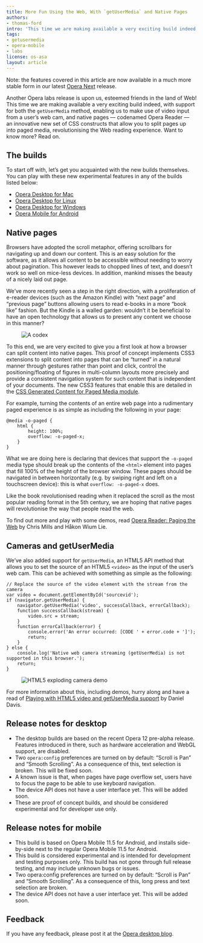 ```yaml
---
title: More Fun Using the Web, With `getUserMedia` and Native Pages
authors:
- thomas-ford
intro: 'This time we are making available a very exciting build indeed, with support for both the `getUserMedia` method, enabling us to make use of video input from a user’s web cam, and native pages — codenamed Opera Reader — an innovative new set of CSS constructs that allow you to split pages up into paged media.'
tags:
- getusermedia
- opera-mobile
- labs
license: os-asa
layout: article
---
```


Note: the features covered in this article are now available in a much more stable form in our latest [Opera Next][1] release.

[1]: http://www.opera.com/browser/next/

Another Opera labs release is upon us, esteemed friends in the land of Web! This time we are making available a very exciting build indeed, with support for both the `getUserMedia` method, enabling us to make use of video input from a user’s web cam, and native pages — codenamed Opera Reader — an innovative new set of CSS constructs that allow you to split pages up into paged media, revolutionising the Web reading experience. Want to know more? Read on.

## The builds

To start off with, let’s get you acquainted with the new builds themselves. You can play with these new experimental features in any of the builds listed below:

- [Opera Desktop for Mac][2]
- [Opera Desktop for Linux][3]
- [Opera Desktop for Windows][4]
- [Opera Mobile for Android][5]

[2]: http://snapshot.opera.com/labs/camera-and-pages/Opera-Labs-Camera-and-Pages-12.00-1113.dmg
[3]: http://snapshot.opera.com/labs/camera-and-pages/Linux-FreeBSD/
[4]: http://snapshot.opera.com/labs/camera-and-pages/Opera-Labs-Camera-and-Pages-12.00-1113.exe
[5]: http://www.opera.com/download/get.pl?sub=++++&id=34184&location=360&nothanks=yes

## Native pages

Browsers have adopted the scroll metaphor, offering scrollbars for navigating up and down our content. This is an easy solution for the software, as it allows all content to be accessible without needing to worry about pagination. This however leads to chopped lines of text, and doesn’t work so well on mice-less devices. In addition, mankind misses the beauty of a nicely laid out page.

We’ve more recently seen a step in the right direction, with a proliferation of e-reader devices (such as the Amazon Kindle) with “next page” and “previous page” buttons allowing users to read e-books in a more “book like” fashion. But the Kindle is a walled garden: wouldn’t it be beneficial to have an open technology that allows us to present any content we choose in this manner?

<figure class="figure">
	<img src="{{ page.id }}/codex.jpg" alt="A codex" class="figure__media">
</figure>

To this end, we are very excited to give you a first look at how a browser can split content into native pages. This proof of concept implements CSS3 extensions to split content into pages that can be “turned” in a natural manner through gestures rather than point and click, control the positioning/floating of figures in multi-column layouts more precisely and provide a consistent navigation system for such content that is independent of your documents. The new CSS3 features that enable this are detailed in the [CSS Generated Content for Paged Media module][7].

[7]: http://dev.w3.org/csswg/css3-gcpm/

For example, turning the contents of an entire web page into a rudimentary paged experience is as simple as including the following in your page:

	@media -o-paged {
		html {
			height: 100%;
			overflow: -o-paged-x;
		}
	}

What we are doing here is declaring that devices that support the `-o-paged` media type should break up the contents of the `<html>` element into pages that fill 100% of the height of the browser window. These pages should be navigated in between horizontally (e.g. by swiping right and left on a touchscreen device): this is what `overflow: -o-paged-x` does.

Like the book revolutionised reading when it replaced the scroll as the most popular reading format in the 5th century, we are hoping that native pages will revolutionise the way that people read the web.

To find out more and play with some demos, read [Opera Reader: Paging the Web][8] by Chris Mills and Håkon Wium Lie.

[8]: http://people.opera.com/howcome/2011/reader/

## Cameras and getUserMedia

We’ve also added support for `getUserMedia`, an HTML5 API method that allows you to set the source of an HTML5 `<video>` as the input of the user’s web cam. This can be achieved with something as simple as the following:

	// Replace the source of the video element with the stream from the camera
	var video = document.getElementById('sourcevid');
	if (navigator.getUserMedia) {
		navigator.getUserMedia('video', successCallback, errorCallback);
		function successCallback(stream) {
			video.src = stream;
		}
		function errorCallback(error) {
			console.error('An error occurred: [CODE ' + error.code + ']');
			return;
		}
	} else {
		console.log('Native web camera streaming (getUserMedia) is not supported in this browser.');
		return;
	}

<figure class="figure">
	<img src="{{ page.id }}/exploding-camera.jpg" alt="HTML5 exploding camera demo" class="figure__media">
</figure>

For more information about this, including demos, hurry along and have a read of [Playing with HTML5 video and getUserMedia support][10] by Daniel Davis.

[10]: /articles/playing-with-html5-video-and-getusermedia-support/

## Release notes for desktop

- The desktop builds are based on the recent Opera 12 pre-alpha release. Features introduced in there, such as hardware acceleration and WebGL support, are disabled.
- Two `opera:config` preferences are turned on by default: “Scroll is Pan” and “Smooth Scrolling”. As a consequence of this, text selection is broken. This will be fixed soon.
- A known issue is that, when pages have page overflow set, users have to focus the page to be able to use keyboard navigation.
- The device API does not have a user interface yet. This will be added soon.
- These are proof of concept builds, and should be considered experimental and for developer use only.

## Release notes for mobile

- This build is based on Opera Mobile 11.5 for Android, and installs side-by-side next to the regular Opera Mobile 11.5 for Android.
- This build is considered experimental and is intended for development and testing purposes only. This build has not gone through full release testing, and may include unknown bugs or issues.
- Two opera:config preferences are turned on by default: “Scroll is Pan” and “Smooth Scrolling”. As a consequence of this, long press and text selection are broken.
- The device API does not have a user interface yet. This will be added soon.

## Feedback

If you have any feedback, please post it at the [Opera desktop blog][11].

[11]: http://my.opera.com/desktopteam/blog/2011/10/19/new-opera-labs-release-with-getusermedia-and-opera-reader
